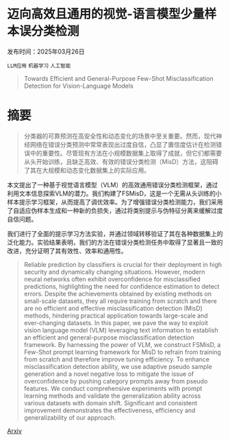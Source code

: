 # 迈向高效且通用的视觉-语言模型少量样本误分类检测

发布时间：2025年03月26日

`LLM应用` `机器学习` `人工智能`

> Towards Efficient and General-Purpose Few-Shot Misclassification Detection for Vision-Language Models

# 摘要

> 分类器的可靠预测在高安全性和动态变化的场景中至关重要。然而，现代神经网络在错误分类预测中常常表现出过度自信，凸显了置信度估计在检测错误中的重要性。尽管现有方法在小规模数据集上取得了成就，但它们都需要从头开始训练，且缺乏高效、有效的错误分类检测（MisD）方法，这阻碍了其在大规模和动态变化数据集上的实际应用。

本文提出了一种基于视觉语言模型（VLM）的高效通用错误分类检测框架，通过利用文本信息探索VLM的潜力。我们构建了FSMisD，这是一个无需从头训练的小样本提示学习框架，从而提高了调优效率。为了增强错误分类检测能力，我们采用了自适应伪样本生成和一种新的负损失，通过将类别提示与伪特征分离来缓解过度自信问题。

我们进行了全面的提示学习方法实验，并通过领域转移验证了其在各种数据集上的泛化能力。实验结果表明，我们的方法在错误分类检测任务中取得了显著且一致的改进，充分证明了其有效性、效率和通用性。

> Reliable prediction by classifiers is crucial for their deployment in high security and dynamically changing situations. However, modern neural networks often exhibit overconfidence for misclassified predictions, highlighting the need for confidence estimation to detect errors. Despite the achievements obtained by existing methods on small-scale datasets, they all require training from scratch and there are no efficient and effective misclassification detection (MisD) methods, hindering practical application towards large-scale and ever-changing datasets. In this paper, we pave the way to exploit vision language model (VLM) leveraging text information to establish an efficient and general-purpose misclassification detection framework. By harnessing the power of VLM, we construct FSMisD, a Few-Shot prompt learning framework for MisD to refrain from training from scratch and therefore improve tuning efficiency. To enhance misclassification detection ability, we use adaptive pseudo sample generation and a novel negative loss to mitigate the issue of overconfidence by pushing category prompts away from pseudo features. We conduct comprehensive experiments with prompt learning methods and validate the generalization ability across various datasets with domain shift. Significant and consistent improvement demonstrates the effectiveness, efficiency and generalizability of our approach.

[Arxiv](https://arxiv.org/abs/2503.20492)